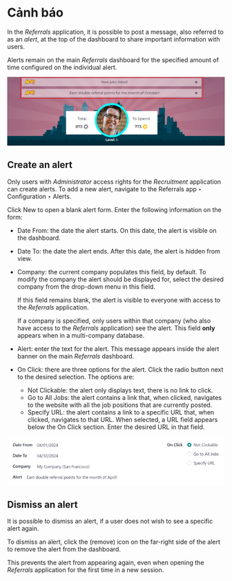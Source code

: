 # Cảnh báo

In the *Referrals* application, it is possible to post a message, also referred to as an *alert*, at
the top of the dashboard to share important information with users.

Alerts remain on the main *Referrals* dashboard for the specified amount of time configured on the
individual alert.

![Two alert banners appear above the user's photo.](alerts/alerts.png)

## Create an alert

Only users with *Administrator* access rights for the *Recruitment* application can create alerts.
To add a new alert, navigate to the Referrals app ‣ Configuration ‣ Alerts.

Click New to open a blank alert form. Enter the following information on the form:

- Date From: the date the alert starts. On this date, the alert is visible on the
  dashboard.
- Date To: the date the alert ends. After this date, the alert is hidden from view.
- Company: the current company populates this field, by default. To modify the company
  the alert should be displayed for, select the desired company from the drop-down menu in this
  field.

  If this field remains blank, the alert is visible to everyone with access to the *Referrals*
  application.

  If a company is specified, only users within that company (who also have access to the *Referrals*
  application) see the alert. This field **only** appears when in a multi-company database.
- Alert: enter the text for the alert. This message appears inside the alert banner on
  the main *Referrals* dashboard.
- On Click: there are three options for the alert. Click the radio button next to the
  desired selection. The options are:
  - Not Clickable: the alert only displays text, there is no link to click.
  - Go to All Jobs: the alert contains a link that, when clicked, navigates to the
    website with all the job positions that are currently posted.
  - Specify URL: the alert contains a link to a specific URL that, when clicked,
    navigates to that URL. When selected, a URL field appears below the On
    Click section. Enter the desired URL in that field.

![An alert form completely filled in with all selections entered.](alerts/alert-form.png)

## Dismiss an alert

It is possible to dismiss an alert, if a user does not wish to see a specific alert again.

To dismiss an alert, click the <i class="fa fa-times"></i> (remove) icon on the far-right side of
the alert to remove the alert from the dashboard.

This prevents the alert from appearing again, even when opening the *Referrals* application for the
first time in a new session.
